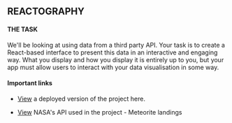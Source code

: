 ## REACTOGRAPHY

#### THE TASK
We'll be looking at using data from a third party API. Your task is to create a React-based interface to present this data in an interactive and engaging way. What you display and how you display it is entirely up to you, but your app must allow users to interact with your data visualisation in some way.

#### Important links

- [View](https://meteorite-map.netlify.app/) a deployed version of the project here.

- [View](https://data.nasa.gov/Space-Science/Meteorite-Landings/gh4g-9sfh) NASA's API used in the project - Meteorite landings
